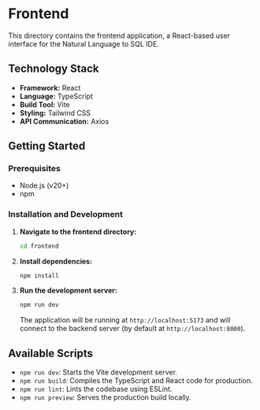 # Frontend

This directory contains the frontend application, a React-based user interface for the Natural Language to SQL IDE.

## Technology Stack

- **Framework:** React
- **Language:** TypeScript
- **Build Tool:** Vite
- **Styling:** Tailwind CSS
- **API Communication:** Axios

## Getting Started

### Prerequisites

- Node.js (v20+)
- npm

### Installation and Development

1.  **Navigate to the frontend directory:**
    ```bash
    cd frontend
    ```

2.  **Install dependencies:**
    ```bash
    npm install
    ```

3.  **Run the development server:**
    ```bash
    npm run dev
    ```
    The application will be running at `http://localhost:5173` and will connect to the backend server (by default at `http://localhost:8000`).

## Available Scripts

- `npm run dev`: Starts the Vite development server.
- `npm run build`: Compiles the TypeScript and React code for production.
- `npm run lint`: Lints the codebase using ESLint.
- `npm run preview`: Serves the production build locally.
